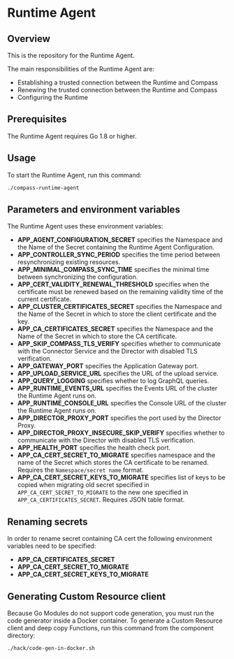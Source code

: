 # Runtime Agent

## Overview

This is the repository for the Runtime Agent.

The main responsibilities of the Runtime Agent are:
- Establishing a trusted connection between the Runtime and Compass
- Renewing the trusted connection between the Runtime and Compass
- Configuring the Runtime


## Prerequisites

The Runtime Agent requires Go 1.8 or higher.

## Usage

To start the Runtime Agent, run this command:

```bash
./compass-runtime-agent
```

## Parameters and environment variables

The Runtime Agent uses these environment variables:
- **APP_AGENT_CONFIGURATION_SECRET** specifies the Namespace and the Name of the Secret containing the Runtime Agent Configuration.
- **APP_CONTROLLER_SYNC_PERIOD** specifies the time period between resynchronizing existing resources.
- **APP_MINIMAL_COMPASS_SYNC_TIME** specifies the minimal time between synchronizing the configuration.
- **APP_CERT_VALIDITY_RENEWAL_THRESHOLD** specifies when the certificate must be renewed based on the remaining validity time of the current certificate.
- **APP_CLUSTER_CERTIFICATES_SECRET** specifies the Namespace and the Name of the Secret in which to store the client certificate and the key.
- **APP_CA_CERTIFICATES_SECRET** specifies the Namespace and the Name of the Secret in which to store the CA certificate.
- **APP_SKIP_COMPASS_TLS_VERIFY** specifies whether to communicate with the Connector Service and the Director with disabled TLS verification.
- **APP_GATEWAY_PORT** specifies the Application Gateway port.
- **APP_UPLOAD_SERVICE_URL** specifies the URL of the upload service.
- **APP_QUERY_LOGGING** specifies whether to log GraphQL queries.
- **APP_RUNTIME_EVENTS_URL** specifies the Events URL of the cluster the Runtime Agent runs on.
- **APP_RUNTIME_CONSOLE_URL** specifies the Console URL of the cluster the Runtime Agent runs on.
- **APP_DIRECTOR_PROXY_PORT** specifies the port used by the Director Proxy.
- **APP_DIRECTOR_PROXY_INSECURE_SKIP_VERIFY** specifies whether to communicate with the Director with disabled TLS verification.
- **APP_HEALTH_PORT** specifies the health check port.
- **APP_CA_CERT_SECRET_TO_MIGRATE**  specifies namespace and the name of the Secret which stores the CA certificate to be renamed. Requires the `Namespace/secret name` format. 
- **APP_CA_CERT_SECRET_KEYS_TO_MIGRATE** specifies list of keys to be copied when migrating old secret specified in `APP_CA_CERT_SECRET_TO_MIGRATE` to the new one specified in `APP_CA_CERTIFICATES_SECRET`. Requires JSON table format.

## Renaming secrets

In order to rename secret containing CA cert the following environment variables need to be specified:
- **APP_CA_CERTIFICATES_SECRET**
- **APP_CA_CERT_SECRET_TO_MIGRATE**
- **APP_CA_CERT_SECRET_KEYS_TO_MIGRATE**

## Generating Custom Resource client

Because Go Modules do not support code generation, you must run the code generator inside a Docker container.
To generate a Custom Resource client and deep copy Functions, run this command from the component directory:

```bash
./hack/code-gen-in-docker.sh
```
